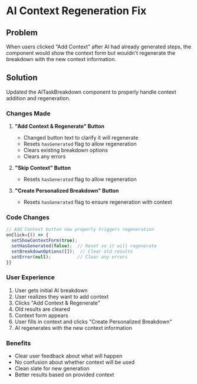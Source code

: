 # AI Context Regeneration Fix

## Problem
When users clicked "Add Context" after AI had already generated steps, the component would show the context form but wouldn't regenerate the breakdown with the new context information.

## Solution
Updated the AITaskBreakdown component to properly handle context addition and regeneration.

### Changes Made

1. **"Add Context & Regenerate" Button**
   - Changed button text to clarify it will regenerate
   - Resets `hasGenerated` flag to allow regeneration
   - Clears existing breakdown options
   - Clears any errors

2. **"Skip Context" Button**
   - Resets `hasGenerated` flag to allow regeneration

3. **"Create Personalized Breakdown" Button**
   - Resets `hasGenerated` flag to ensure regeneration with context

### Code Changes

```typescript
// Add Context button now properly triggers regeneration
onClick={() => {
  setShowContextForm(true);
  setHasGenerated(false);  // Reset so it will regenerate
  setBreakdownOptions([]);  // Clear old results
  setError(null);          // Clear any errors
}}
```

### User Experience

1. User gets initial AI breakdown
2. User realizes they want to add context
3. Clicks "Add Context & Regenerate"
4. Old results are cleared
5. Context form appears
6. User fills in context and clicks "Create Personalized Breakdown"
7. AI regenerates with the new context information

### Benefits

- Clear user feedback about what will happen
- No confusion about whether context will be used
- Clean slate for new generation
- Better results based on provided context